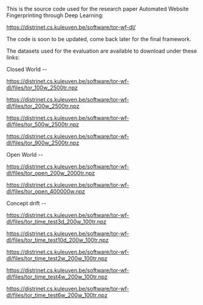 This is the source code used for the research paper Automated Website Fingerprinting through Deep Learning:

https://distrinet.cs.kuleuven.be/software/tor-wf-dl/

The code is soon to be updated, come back later for the final framework.

The datasets used for the evaluation are available to download under these links:

Closed World --

https://distrinet.cs.kuleuven.be/software/tor-wf-dl/files/tor_100w_2500tr.npz

https://distrinet.cs.kuleuven.be/software/tor-wf-dl/files/tor_200w_2500tr.npz

https://distrinet.cs.kuleuven.be/software/tor-wf-dl/files/tor_500w_2500tr.npz

https://distrinet.cs.kuleuven.be/software/tor-wf-dl/files/tor_900w_2500tr.npz

Open World --

https://distrinet.cs.kuleuven.be/software/tor-wf-dl/files/tor_open_200w_2000tr.npz

https://distrinet.cs.kuleuven.be/software/tor-wf-dl/files/tor_open_400000w.npz

Concept drift --

https://distrinet.cs.kuleuven.be/software/tor-wf-dl/files/tor_time_test3d_200w_100tr.npz

https://distrinet.cs.kuleuven.be/software/tor-wf-dl/files/tor_time_test10d_200w_100tr.npz

https://distrinet.cs.kuleuven.be/software/tor-wf-dl/files/tor_time_test2w_200w_100tr.npz

https://distrinet.cs.kuleuven.be/software/tor-wf-dl/files/tor_time_test4w_200w_100tr.npz

https://distrinet.cs.kuleuven.be/software/tor-wf-dl/files/tor_time_test6w_200w_100tr.npz
